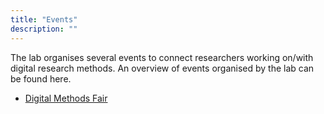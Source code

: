 ```yaml
---
title: "Events"
description: ""
---
```



The lab organises several events to connect researchers working on/with digital research methods. An overview of events organised by the lab can be found here.

- [Digital Methods Fair](https://digicomlab.github.io/events/fair/)